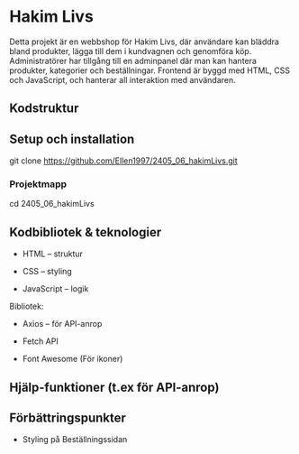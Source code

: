 # Hakim Livs

Detta projekt är en webbshop för Hakim Livs, där användare kan bläddra bland produkter, lägga till dem i kundvagnen och genomföra köp.
Administratörer har tillgång till en adminpanel där man kan hantera produkter, kategorier och beställningar.
Frontend är byggd med HTML, CSS och JavaScript, och hanterar all interaktion med användaren.

## Kodstruktur

## Setup och installation

git clone https://github.com/Ellen1997/2405_06_hakimLivs.git

### Projektmapp

cd 2405_06_hakimLivs

## Kodbibliotek & teknologier

- HTML – struktur

- CSS – styling

- JavaScript – logik

Bibliotek:

- Axios – för API-anrop

- Fetch API

- Font Awesome (För ikoner)

## Hjälp-funktioner (t.ex för API-anrop)

## Förbättringspunkter

- Styling på Beställningssidan
